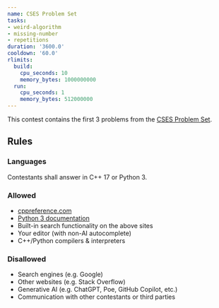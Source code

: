 ```yaml
---
name: CSES Problem Set
tasks:
- weird-algorithm
- missing-number
- repetitions
duration: '3600.0'
cooldown: '60.0'
rlimits:
  build:
    cpu_seconds: 10
    memory_bytes: 1000000000
  run:
    cpu_seconds: 1
    memory_bytes: 512000000
---
```


This contest contains the first 3 problems from the [CSES Problem Set](https://cses.fi/problemset/).

## Rules

### Languages

Contestants shall answer in C++ 17 or Python 3.

### Allowed

- [cppreference.com](https://cppreference.com/)
- [Python 3 documentation](https://docs.python.org/3/)
- Built-in search functionality on the above sites
- Your editor (with non-AI autocomplete)
- C++/Python compilers & interpreters

### Disallowed

- Search engines (e.g. Google)
- Other websites (e.g. Stack Overflow)
- Generative AI (e.g. ChatGPT, Poe, GitHub Copilot, etc.)
- Communication with other contestants or third parties
